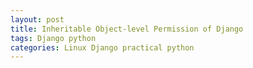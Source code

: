 ```yaml
---
layout: post
title: Inheritable Object-level Permission of Django
tags: Django python
categories: Linux Django practical python
---
```


